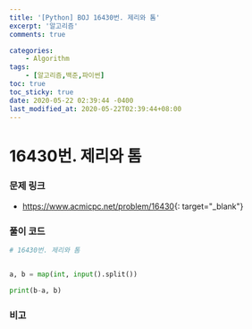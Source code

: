```yaml
---
title: '[Python] BOJ 16430번. 제리와 톰'
excerpt: '알고리즘'
comments: true

categories:
    - Algorithm
tags:
    - [알고리즘,백준,파이썬]
toc: true
toc_sticky: true
date: 2020-05-22 02:39:44 -0400
last_modified_at: 2020-05-22T02:39:44+08:00
---
```


# 16430번. 제리와 톰

### 문제 링크

-   <https://www.acmicpc.net/problem/16430>{: target="\_blank"}

### 풀이 코드

```python
# 16430번. 제리와 톰


a, b = map(int, input().split())

print(b-a, b)
```

### 비고
